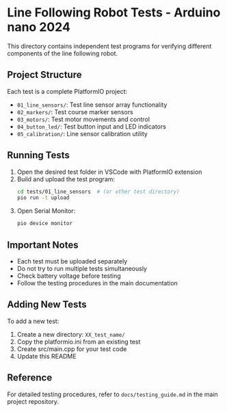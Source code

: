 # Line Following Robot Tests - Arduino nano 2024

This directory contains independent test programs for verifying different components of the line following robot.

## Project Structure

Each test is a complete PlatformIO project:

- `01_line_sensors/`: Test line sensor array functionality
- `02_markers/`: Test course marker sensors
- `03_motors/`: Test motor movements and control
- `04_button_led/`: Test button input and LED indicators
- `05_calibration/`: Line sensor calibration utility

## Running Tests

1. Open the desired test folder in VSCode with PlatformIO extension
2. Build and upload the test program:
   ```bash
   cd tests/01_line_sensors  # (or other test directory)
   pio run -t upload
   ```
3. Open Serial Monitor:
   ```bash
   pio device monitor
   ```

## Important Notes

- Each test must be uploaded separately
- Do not try to run multiple tests simultaneously
- Check battery voltage before testing
- Follow the testing procedures in the main documentation

## Adding New Tests

To add a new test:

1. Create a new directory: `XX_test_name/`
2. Copy the platformio.ini from an existing test
3. Create src/main.cpp for your test code
4. Update this README

## Reference

For detailed testing procedures, refer to `docs/testing_guide.md` in the main project repository.